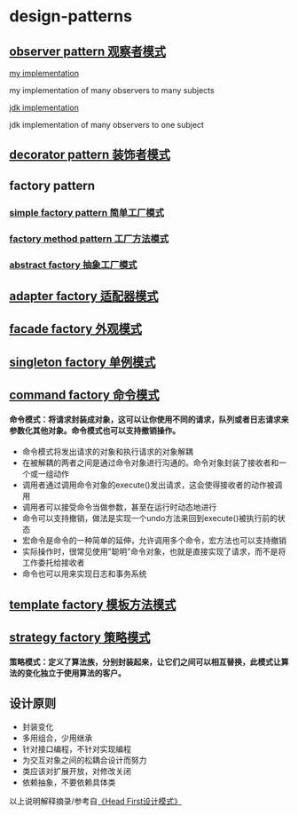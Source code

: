 # design-patterns

## [observer pattern 观察者模式](https://blog.csdn.net/codingtu/article/details/89392812)
[my implementation](https://github.com/zhuzhenke/design-patterns/tree/master/observer/src/main/java/com/design/pattern/observer/me)

 my implementation of many observers to many subjects

[jdk implementation](https://github.com/zhuzhenke/design-patterns/tree/master/observer/src/main/java/com/design/pattern/observer/jdk)

jdk implementation of many observers to one subject

## [decorator pattern 装饰者模式](https://github.com/zhuzhenke/design-patterns/tree/master/decorator/src/main/java/com/design/pattern/decorator)

## factory pattern

### [simple factory pattern 简单工厂模式](https://github.com/zhuzhenke/design-patterns/tree/master/factory-simplefactory/src/main/java/com/design/pattern/factory/simplefactory)

### [factory method pattern 工厂方法模式](https://github.com/zhuzhenke/design-patterns/tree/master/factory-factorymethod/src/main/java/com/design/pattern/factory/factorymethod)

### [abstract factory 抽象工厂模式](https://github.com/zhuzhenke/design-patterns/tree/master/factory-abstractfactory/src/main/java/com/design/pattern/factory/abstractfactory)

## [adapter factory 适配器模式](https://github.com/zhuzhenke/design-patterns/tree/master/adapter/src/main/java/com/design/pattern/adapter)

## [facade factory 外观模式](https://github.com/zhuzhenke/design-patterns/tree/master/facade/src/main/java/com/design/pattern/facade)

## [singleton factory 单例模式](https://github.com/zhuzhenke/design-patterns/tree/master/singleton/src/main/java/com/design/pattern/singleton)

## [command factory 命令模式](https://github.com/zhuzhenke/design-patterns/tree/master/command/src/main/java/com/design/pattern/command)
#### 命令模式：将请求封装成对象，这可以让你使用不同的请求，队列或者日志请求来参数化其他对象。命令模式也可以支持撤销操作。

- 命令模式将发出请求的对象和执行请求的对象解耦
- 在被解耦的两者之间是通过命令对象进行沟通的。命令对象封装了接收者和一个或一组动作
- 调用者通过调用命令对象的execute()发出请求，这会使得接收者的动作被调用
- 调用者可以接受命令当做参数，甚至在运行时动态地进行
- 命令可以支持撤销，做法是实现一个undo方法来回到execute()被执行前的状态
- 宏命令是命令的一种简单的延伸，允许调用多个命令，宏方法也可以支持撤销
- 实际操作时，很常见使用"聪明"命令对象，也就是直接实现了请求，而不是将工作委托给接收者
- 命令也可以用来实现日志和事务系统


## [template factory 模板方法模式](https://github.com/zhuzhenke/design-patterns/tree/master/template/src/main/java/com/design/pattern/template)

## [strategy factory 策略模式](https://github.com/zhuzhenke/design-patterns/tree/master/strategy/src/main/java/com/design/pattern/strategy)
#### 策略模式：定义了算法族，分别封装起来，让它们之间可以相互替换，此模式让算法的变化独立于使用算法的客户。



## 设计原则
- 封装变化
- 多用组合，少用继承
- 针对接口编程，不针对实现编程
- 为交互对象之间的松耦合设计而努力
- 类应该对扩展开放，对修改关闭
- 依赖抽象，不要依赖具体类


以上说明解释摘录/参考自[《Head First设计模式》](https://www.amazon.com/Head-First-Design-Patterns-Brain-Friendly/dp/0596007124/ref=sr_1_1?crid=F3WIMSVXWGV5&keywords=head+first+design+patterns&qid=1556374615&s=gateway&sprefix=Head+First+%2Caps%2C1235&sr=8-1)